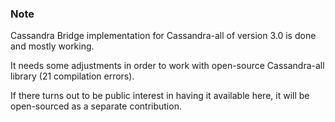 ### Note

Cassandra Bridge implementation for Cassandra-all of version 3.0 is done and mostly working.

It needs some adjustments in order to work with open-source Cassandra-all library (21 compilation errors).

If there turns out to be public interest in having it available here, it will be open-sourced as a separate contribution.
